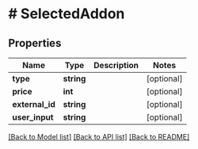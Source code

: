 # # SelectedAddon

## Properties

Name | Type | Description | Notes
------------ | ------------- | ------------- | -------------
**type** | **string** |  | [optional]
**price** | **int** |  | [optional]
**external_id** | **string** |  | [optional]
**user_input** | **string** |  | [optional]

[[Back to Model list]](../../README.md#models) [[Back to API list]](../../README.md#endpoints) [[Back to README]](../../README.md)
